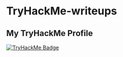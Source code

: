 # TryHackMe-writeups

## My TryHackMe Profile

[![TryHackMe Badge](https://tryhackme-badges.s3.amazonaws.com/phonga2kk60.png)](https://tryhackme.com/p/phonga2kk60)
